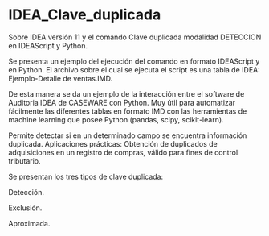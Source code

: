 # IDEA_Clave_duplicada
Sobre IDEA versión 11 y el comando Clave duplicada modalidad DETECCION en IDEAScript y Python.

Se presenta un ejemplo del ejecución del comando en formato IDEAScript y en Python. El archivo sobre el cual se ejecuta el script es una tabla de IDEA: Ejemplo-Detalle de ventas.IMD.

De esta manera se da un ejemplo de la interacción entre el software de Auditoria IDEA de CASEWARE con Python. Muy útil para automatizar fácilmente las diferentes tablas en formato IMD con las herramientas de machine learning que posee Python  (pandas, scipy, scikit-learn).

Permite detectar si en un determinado campo se encuentra información duplicada. 
Aplicaciones prácticas: Obtención de duplicados de adquisiciones en un registro de compras, válido para fines de control tributario.

Se presentan los tres tipos de clave duplicada:

Detección.

Exclusión.

Aproximada.
